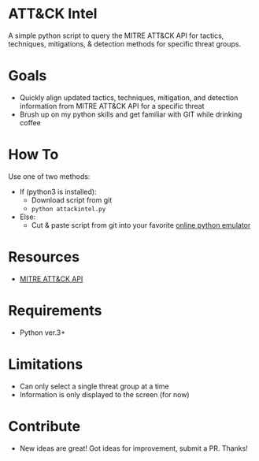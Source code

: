 
# ATT&CK Intel
A simple python script to query the MITRE ATT&amp;CK API for tactics, techniques, mitigations, &amp; detection methods for specific threat groups.

# Goals
- Quickly align updated tactics, techniques, mitigation, and detection information from MITRE ATT&CK API for a specific threat
- Brush up on my python skills and get familiar with GIT while drinking coffee

# How To
Use one of two methods:
- If (python3 is installed): 
    - Download script from git
    - `python attackintel.py`
- Else: 
    - Cut & paste script from git into your favorite [online python emulator](https://repl.it/languages/python3)

# Resources
- [MITRE ATT&CK API](https://attack.mitre.org/wiki/Using_the_API)

# Requirements
- Python ver.3+

# Limitations
- Can only select a single threat group at a time
- Information is only displayed to the screen (for now)

# Contribute
- New ideas are great! Got ideas for improvement, submit a PR. Thanks!
